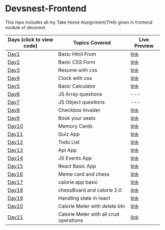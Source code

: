 # Devsnest-Frontend

This repo includes all my Take Home Assignment(THA) given in frontend module of devsnest.

| Days (click to view code)                                                     | Topics Covered                         | Live Preview                                                                 |
| ----------------------------------------------------------------------------- | -------------------------------------- | ---------------------------------------------------------------------------- |
| [Day1](./day-01)                                                              | Basic Html From                        | [link](https://vinitpal.github.io/Devsnest-Frontend/day-01/index.html)       |
| [Day2](./day-02)                                                              | Basic CSS Form                         | [link](https://vinitpal.github.io/Devsnest-Frontend/day-02)                  |
| [Day3](./day-03)                                                              | Resume with css                        | [link](https://vinitpal.github.io/Devsnest-Frontend/day-03)                  |
| [Day4](./day-04)                                                              | Clock with css                         | [link](https://vinitpal.github.io/Devsnest-Frontend/day-04)                  |
| [Day5](./day-05/basic_calculator)                                             | Basic Calculator                       | [link](https://vinitpal.github.io/Devsnest-Frontend/day-05/basic_calculator) |
| [Day6](./day-06)                                                              | JS Array questions                     | ---                                                                          |
| [Day7](./day-07/script.js)                                                    | JS Object questions                    | ---                                                                          |
| [Day8](./day-08/script.js)                                                    | Checkbox Invader                       | [link](https://vinitpal.github.io/Devsnest-Frontend/day-08)                  |
| [Day9](./day-09)                                                              | Book your seats                        | [link](https://vinitpal.github.io/Devsnest-Frontend/day-09/index.html)       |
| [Day10](./day-10)                                                             | Memory Cards                           | [link](https://vinitpal.github.io/Devsnest-Frontend/day-10/index.html)       |
| [Day11](./day-11)                                                             | Quiz App                               | [link](https://vinitpal.github.io/Devsnest-Frontend/day-11/index.html)       |
| [Day12](./day-12)                                                             | Todo List                              | [link](https://vinitpal.github.io/Devsnest-Frontend/day-12/index.html)       |
| [Day13](./day-13)                                                             | Api App                                | [link](https://vinitpal.github.io/Devsnest-Frontend/day-13/index.html)       |
| [Day14](./day-14)                                                             | JS Events App                          | [link](https://vinitpal.github.io/Devsnest-Frontend/day-14/index.html)       |
| [Day15](./day-15)                                                             | React Basic App                        | [link](https://vinitpal.github.io/Devsnest-Frontend/day-15/index.html)       |
| [Day16](https://github.com/Vinitpal/Devsnest-React-THAs/tree/main/src/day-16) | Meme card and chess                    | [link](https://vinitpal.github.io/Devsnest-React-THAs/build/#/day-16)        |
| [Day17](https://github.com/Vinitpal/Devsnest-React-THAs/tree/main/src/day-17) | calorie app basic                      | [link](https://vinitpal.github.io/Devsnest-React-THAs/build/#/day-17)        |
| [Day18](https://github.com/Vinitpal/Devsnest-React-THAs/tree/main/src/day-18) | chessBoard and calorie 2.0             | [link](https://vinitpal.github.io/Devsnest-React-THAs/build/#/day-18)        |
| [Day19](https://github.com/Vinitpal/Devsnest-React-THAs/tree/main/src/day-19) | Handling state in react                | [link](https://vinitpal.github.io/Devsnest-React-THAs/build/#/day-19)        |
| [Day20](https://github.com/Vinitpal/Devsnest-React-THAs/tree/main/src/day-20) | Calorie Meter with delete btn          | [link](https://vinitpal.github.io/Devsnest-React-THAs/build/#/day-20)        |
| [Day21](https://github.com/Vinitpal/Devsnest-React-THAs/tree/main/src/day-21) | Calorie Meter with all crud operations | [link](https://vinitpal.github.io/Devsnest-React-THAs/build/#/day-21)        |
